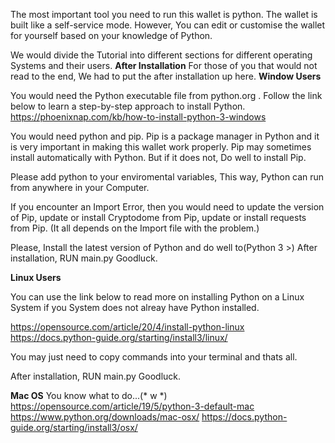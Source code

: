 The most important tool you need to run this wallet is python.
The wallet is built like a self-service mode. 
However, You can edit or customise the wallet for yourself based on your knowledge of Python.

We would divide the Tutorial into different sections for different operating Systems and their users.
**After Installation**
For those of you that would not read to the end, We had to put the after installation up here.
**Window Users**

You would need the Python executable file from python.org . 
Follow the link below to learn a step-by-step approach to install Python.
https://phoenixnap.com/kb/how-to-install-python-3-windows 

You would need python and pip. Pip is a package manager in Python and it is very important in making this wallet work properly. Pip may sometimes install automatically with Python. But if it does not, Do well to install Pip.

Please add python to your enviromental variables, This way, Python can run from anywhere in your Computer.

If you encounter an Import Error, then you would need to update the version of Pip, update or install Cryptodome from Pip, update or install requests from Pip. (It all depends on the Import file with the problem.)

Please, Install the latest version of Python and do well to(Python 3 >)
After installation, RUN main.py 
Goodluck.

**Linux Users**

You can use the link below to read more on installing Python on a Linux System if you System does not alreay have Python installed.

https://opensource.com/article/20/4/install-python-linux
https://docs.python-guide.org/starting/install3/linux/

You may just need to copy commands into your terminal and thats all.

After installation, RUN main.py 
Goodluck.

**Mac OS**
You know what to do...(* w *)
https://opensource.com/article/19/5/python-3-default-mac
https://www.python.org/downloads/mac-osx/
https://docs.python-guide.org/starting/install3/osx/
